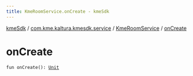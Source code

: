 ```yaml
---
title: KmeRoomService.onCreate - kmeSdk
---
```


[kmeSdk](../../index.html) / [com.kme.kaltura.kmesdk.service](../index.html) / [KmeRoomService](index.html) / [onCreate](./on-create.html)

# onCreate

`fun onCreate(): `[`Unit`](https://kotlinlang.org/api/latest/jvm/stdlib/kotlin/-unit/index.html)